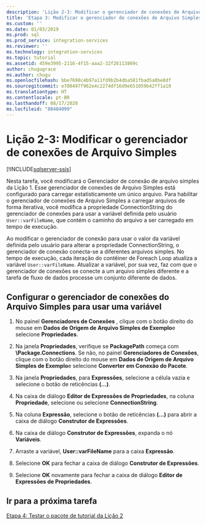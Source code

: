 ```yaml
---
description: 'Lição 2-3: Modificar o gerenciador de conexões de Arquivo Simples'
title: 'Etapa 3: Modificar o gerenciador de conexões de Arquivo Simples | Microsoft Docs'
ms.custom: ''
ms.date: 01/03/2019
ms.prod: sql
ms.prod_service: integration-services
ms.reviewer: ''
ms.technology: integration-services
ms.topic: tutorial
ms.assetid: 459e3995-2116-4f15-aaa2-32f26113869c
author: chugugrace
ms.author: chugu
ms.openlocfilehash: bbe7698c4b97a11fd9b2b4dba581fbad5a8be8df
ms.sourcegitcommit: e700497f962e4c2274df16d9e651059b42ff1a10
ms.translationtype: HT
ms.contentlocale: pt-BR
ms.lasthandoff: 08/17/2020
ms.locfileid: "88484099"
---
```

# <a name="lesson-2-3-modify-the-flat-file-connection-manager"></a>Lição 2-3: Modificar o gerenciador de conexões de Arquivo Simples

[!INCLUDE[sqlserver-ssis](../includes/applies-to-version/sqlserver-ssis.md)]

Nesta tarefa, você modificará o Gerenciador de conexão de arquivo simples da Lição 1. Esse gerenciador de conexões de Arquivo Simples está configurado para carregar estatisticamente um único arquivo. Para habilitar o gerenciador de conexões de Arquivo Simples a carregar arquivos de forma iterativa, você modifica a propriedade ConnectionString do gerenciador de conexões para usar a variável definida pelo usuário `User::varFileName`, que contém o caminho do arquivo a ser carregado em tempo de execução.  
  
Ao modificar o gerenciador de conexão para usar o valor da variável definida pelo usuário para alterar a propriedade ConnectionString, o gerenciador de conexão conecta-se a diferentes arquivos simples. No tempo de execução, cada iteração do contêiner de Foreach Loop atualiza a variável `User::varFileName`. Atualizar a variável, por sua vez, faz com que o gerenciador de conexões se conecte a um arquivo simples diferente e a tarefa de fluxo de dados processe um conjunto diferente de dados.  
  
## <a name="configure-the-flat-file-connection-manager-to-use-a-variable"></a>Configurar o gerenciador de conexões do Arquivo Simples para usar uma variável  
  
1.  No painel **Gerenciadores de Conexões** , clique com o botão direito do mouse em **Dados de Origem de Arquivo Simples de Exemplo**e selecione **Propriedades**.  

2.  Na janela **Propriedades**, verifique se **PackagePath** começa com **\Package.Connections**. Se não, no painel **Gerenciadores de Conexões**, clique com o botão direito do mouse em **Dados de Origem de Arquivo Simples de Exemplo**e selecione **Converter em Conexão do Pacote**.
  
3.  Na janela **Propriedades**, para **Expressões**, selecione a célula vazia e selecione o botão de reticências **(…)**.  
  
4.  Na caixa de diálogo **Editor de Expressões de Propriedades**, na coluna **Propriedade**, selecione ou selecione **ConnectionString**.  
  
5.  Na coluna **Expressão**, selecione o botão de reticências **(…)** para abrir a caixa de diálogo **Construtor de Expressões**.  
  
6.  Na caixa de diálogo **Construtor de Expressões**, expanda o nó **Variáveis**.  
  
7.  Arraste a variável, **User::varFileName** para a caixa **Expressão**.  
  
8.  Selecione **OK** para fechar a caixa de diálogo **Construtor de Expressões**.  
  
9.  Selecione **OK** novamente para fechar a caixa de diálogo **Editor de Expressões de Propriedades**.  
  
## <a name="go-to-next-task"></a>Ir para a próxima tarefa  
[Etapa 4: Testar o pacote de tutorial da Lição 2](../integration-services/lesson-2-4-testing-the-lesson-2-tutorial-package.md)  
  
  
  
